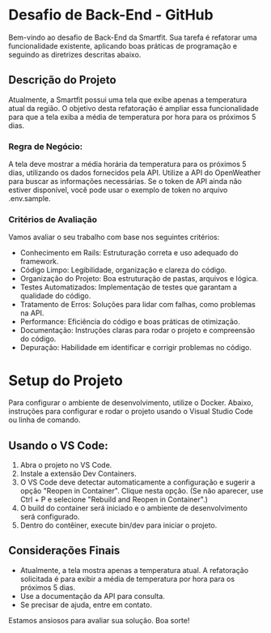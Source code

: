 # Desafio de Back-End - GitHub
Bem-vindo ao desafio de Back-End da Smartfit. Sua tarefa é refatorar uma funcionalidade existente, aplicando boas práticas de programação e seguindo as diretrizes descritas abaixo.

## Descrição do Projeto
Atualmente, a Smartfit possui uma tela que exibe apenas a temperatura atual da região. O objetivo desta refatoração é ampliar essa funcionalidade para que a tela exiba a média de temperatura por hora para os próximos 5 dias.

### Regra de Negócio:
A tela deve mostrar a média horária da temperatura para os próximos 5 dias, utilizando os dados fornecidos pela API.
Utilize a API do OpenWeather para buscar as informações necessárias. Se o token de API ainda não estiver disponível, você pode usar o exemplo de token no arquivo .env.sample.

### Critérios de Avaliação
Vamos avaliar o seu trabalho com base nos seguintes critérios:

- Conhecimento em Rails: Estruturação correta e uso adequado do framework.
- Código Limpo: Legibilidade, organização e clareza do código.
- Organização do Projeto: Boa estruturação de pastas, arquivos e lógica.
- Testes Automatizados: Implementação de testes que garantam a qualidade do código.
- Tratamento de Erros: Soluções para lidar com falhas, como problemas na API.
- Performance: Eficiência do código e boas práticas de otimização.
- Documentação: Instruções claras para rodar o projeto e compreensão do código.
- Depuração: Habilidade em identificar e corrigir problemas no código.

# Setup do Projeto

Para configurar o ambiente de desenvolvimento, utilize o Docker. Abaixo, instruções para configurar e rodar o projeto usando o Visual Studio Code ou linha de comando.

## Usando o VS Code:

1. Abra o projeto no VS Code.
2. Instale a extensão Dev Containers.
3. O VS Code deve detectar automaticamente a configuração e sugerir a opção "Reopen in Container". Clique nesta opção. (Se não aparecer, use Ctrl + P e selecione "Rebuild and Reopen in Container".)
4. O build do container será iniciado e o ambiente de desenvolvimento será configurado.
5. Dentro do contêiner, execute bin/dev para iniciar o projeto.

## Considerações Finais

- Atualmente, a tela mostra apenas a temperatura atual. A refatoração solicitada é para exibir a média de temperatura por hora para os próximos 5 dias.
- Use a documentação da API para consulta.
- Se precisar de ajuda, entre em contato.

Estamos ansiosos para avaliar sua solução. Boa sorte!

